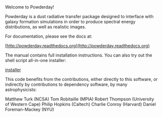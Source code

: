 Welcome to Powderday!  

Powderday is a dust radiative transfer package designed to interface
with galaxy formation simulations in order to produce spectral energy
distributions, as well as realistic images.

For documentation, please see the docs at:

[http://powderday.readthedocs.org](http://powderday.readthedocs.org)

The manual contains full installation instructions.  You can also try
out the shell script all-in-one installer:

[installer](https://github.com/dnarayanan/powderday.git)

This code benefits from the contributions, either directly to this
software, or indirectly by contributions to dependency software, by
many astrophysicists:

Matthew Turk (NCSA)
Tom Robitaille (MPIA)
Robert Thompson (University of Western Cape)
Philip Hopkins (Caltech)
Charlie Conroy (Harvard)
Daniel Foreman-Mackey (NYU)